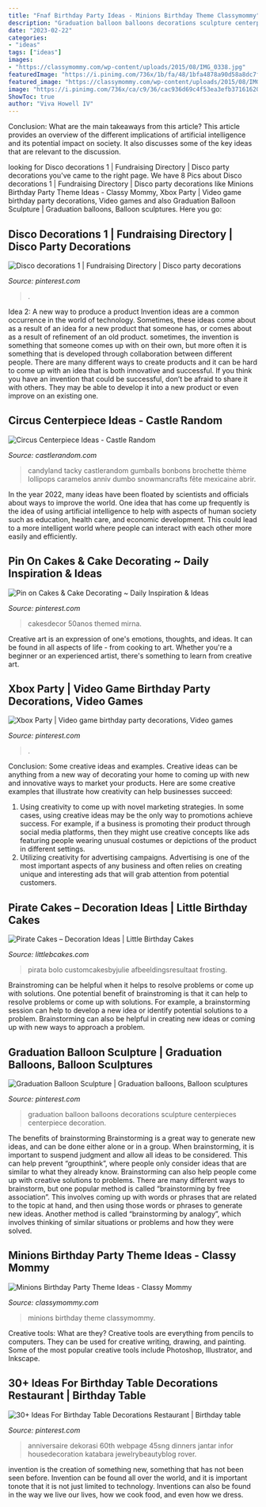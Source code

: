 ```yaml
---
title: "Fnaf Birthday Party Ideas - Minions Birthday Theme Classymommy"
description: "Graduation balloon balloons decorations sculpture centerpieces centerpiece decoration"
date: "2023-02-22"
categories:
- "ideas"
tags: ["ideas"]
images:
- "https://classymommy.com/wp-content/uploads/2015/08/IMG_0338.jpg"
featuredImage: "https://i.pinimg.com/736x/1b/fa/48/1bfa4878a90d58a8dc7f67b07a645f4f.jpg"
featured_image: "https://classymommy.com/wp-content/uploads/2015/08/IMG_0338.jpg"
image: "https://i.pinimg.com/736x/ca/c9/36/cac936d69c4f53ea3efb37161620fb0d--graduation-balloons-fritz.jpg"
ShowToc: true
author: "Viva Howell IV"
---
```



Conclusion: What are the main takeaways from this article?
This article provides an overview of the different implications of artificial intelligence and its potential impact on society. It also discusses some of the key ideas that are relevant to the discussion.

	

		
looking for Disco decorations 1 | Fundraising Directory | Disco party decorations you've came to the right page. We have 8 Pics about Disco decorations 1 | Fundraising Directory | Disco party decorations like Minions Birthday Party Theme Ideas - Classy Mommy, Xbox Party | Video game birthday party decorations, Video games and also Graduation Balloon Sculpture | Graduation balloons, Balloon sculptures. Here you go:
		
    
## Disco Decorations 1 | Fundraising Directory | Disco Party Decorations

<img loading=lazy src="https://i.pinimg.com/736x/42/cf/e2/42cfe2615c8cfcbe5c3f9b023a778b96.jpg" onerror="this.onerror=null;this.src='https://tse3.mm.bing.net/th?id=OIP.Tos_yPWl6bb9yDFmd9gQ7gHaLH&amp;pid=15.1';" alt="Disco decorations 1 | Fundraising Directory | Disco party decorations">

_Source: pinterest.com_

>. 

	

Idea 2: A new way to produce a product
Invention ideas are a common occurrence in the world of technology. Sometimes, these ideas come about as a result of an idea for a new product that someone has, or comes about as a result of refinement of an old product. sometimes, the invention is something that someone comes up with on their own, but more often it is something that is developed through collaboration between different people. There are many different ways to create products and it can be hard to come up with an idea that is both innovative and successful. If you think you have an invention that could be successful, don’t be afraid to share it with others. They may be able to develop it into a new product or even improve on an existing one.

    
## Circus Centerpiece Ideas - Castle Random

<img loading=lazy src="https://castlerandom.com/wp-content/uploads/2019/11/Circus-Centerpiece-5.jpg" onerror="this.onerror=null;this.src='https://tse4.mm.bing.net/th?id=OIP.K-9Ge9WipBlDvSEuV301DQHaJ6&amp;pid=15.1';" alt="Circus Centerpiece Ideas - Castle Random">

_Source: castlerandom.com_

>candyland tacky castlerandom gumballs bonbons brochette thème lollipops caramelos anniv dumbo snowmancrafts fête mexicaine abrir. 

	

In the year 2022, many ideas have been floated by scientists and officials about ways to improve the world. One idea that has come up frequently is the idea of using artificial intelligence to help with aspects of human society such as education, health care, and economic development. This could lead to a more intelligent world where people can interact with each other more easily and efficiently.

    
## Pin On Cakes &amp; Cake Decorating ~ Daily Inspiration &amp; Ideas

<img loading=lazy src="https://i.pinimg.com/736x/1b/fa/48/1bfa4878a90d58a8dc7f67b07a645f4f.jpg" onerror="this.onerror=null;this.src='https://tse1.mm.bing.net/th?id=OIP.m28O6hJstOtjW23-xXR4CwHaJ3&amp;pid=15.1';" alt="Pin on Cakes &amp; Cake Decorating ~ Daily Inspiration &amp; Ideas">

_Source: pinterest.com_

>cakesdecor 50anos themed mirna. 

	

Creative art is an expression of one's emotions, thoughts, and ideas. It can be found in all aspects of life - from cooking to art. Whether you're a beginner or an experienced artist, there's something to learn from creative art.

    
## Xbox Party | Video Game Birthday Party Decorations, Video Games

<img loading=lazy src="https://i.pinimg.com/736x/a8/e5/46/a8e546a802aba58306356b2483ac4cca.jpg" onerror="this.onerror=null;this.src='https://tse4.mm.bing.net/th?id=OIP.frtPNltl4k-eVXQvqfoGBAHaJ3&amp;pid=15.1';" alt="Xbox Party | Video game birthday party decorations, Video games">

_Source: pinterest.com_

>. 

	

Conclusion: Some creative ideas and examples.
Creative ideas can be anything from a new way of decorating your home to coming up with new and innovative ways to market your products. Here are some creative examples that illustrate how creativity can help businesses succeed:
1. Using creativity to come up with novel marketing strategies. In some cases, using creative ideas may be the only way to promotions achieve success. For example, if a business is promoting their product through social media platforms, then they might use creative concepts like ads featuring people wearing unusual costumes or depictions of the product in different settings.
2. Utilizing creativity for advertising campaigns. Advertising is one of the most important aspects of any business and often relies on creating unique and interesting ads that will grab attention from potential customers.

    
## Pirate Cakes – Decoration Ideas | Little Birthday Cakes

<img loading=lazy src="https://www.littlebcakes.com/wp-content/uploads/2013/08/Pirate-Cake.jpg" onerror="this.onerror=null;this.src='https://tse3.mm.bing.net/th?id=OIP.R3Y5PYGv4gTqSeNIEjy6xQHaKt&amp;pid=15.1';" alt="Pirate Cakes – Decoration Ideas | Little Birthday Cakes">

_Source: littlebcakes.com_

>pirata bolo customcakesbyjulie afbeeldingsresultaat frosting. 

	

Brainstroming can be helpful when it helps to resolve problems or come up with solutions.
One potential benefit of brainstroming is that it can help to resolve problems or come up with solutions. For example, a brainstorming session can help to develop a new idea or identify potential solutions to a problem. Brainstorming can also be helpful in creating new ideas or coming up with new ways to approach a problem.

    
## Graduation Balloon Sculpture | Graduation Balloons, Balloon Sculptures

<img loading=lazy src="https://i.pinimg.com/736x/ca/c9/36/cac936d69c4f53ea3efb37161620fb0d--graduation-balloons-fritz.jpg" onerror="this.onerror=null;this.src='https://tse3.mm.bing.net/th?id=OIP.fjn_hqdXjTk_ZpESOlmpOQDhEs&amp;pid=15.1';" alt="Graduation Balloon Sculpture | Graduation balloons, Balloon sculptures">

_Source: pinterest.com_

>graduation balloon balloons decorations sculpture centerpieces centerpiece decoration. 

	

The benefits of brainstorming
Brainstorming is a great way to generate new ideas, and can be done either alone or in a group. When brainstorming, it is important to suspend judgment and allow all ideas to be considered. This can help prevent “groupthink”, where people only consider ideas that are similar to what they already know. Brainstorming can also help people come up with creative solutions to problems.
There are many different ways to brainstorm, but one popular method is called “brainstorming by free association”. This involves coming up with words or phrases that are related to the topic at hand, and then using those words or phrases to generate new ideas. Another method is called “brainstorming by analogy”, which involves thinking of similar situations or problems and how they were solved.

    
## Minions Birthday Party Theme Ideas - Classy Mommy

<img loading=lazy src="https://classymommy.com/wp-content/uploads/2015/08/IMG_0338.jpg" onerror="this.onerror=null;this.src='https://tse3.mm.bing.net/th?id=OIP.h1rVCe32MWrHIlG6QhjfZgHaFj&amp;pid=15.1';" alt="Minions Birthday Party Theme Ideas - Classy Mommy">

_Source: classymommy.com_

>minions birthday theme classymommy. 

	

Creative tools: What are they?
Creative tools are everything from pencils to computers. They can be used for creative writing, drawing, and painting. Some of the most popular creative tools include Photoshop, Illustrator, and Inkscape.

    
## 30+ Ideas For Birthday Table Decorations Restaurant | Birthday Table

<img loading=lazy src="https://i.pinimg.com/736x/8f/92/86/8f9286ebbc8921b8124cfbbec2dc1f65.jpg" onerror="this.onerror=null;this.src='https://tse2.mm.bing.net/th?id=OIP.Xqyif8o_ZO_kulkwlznk9AAAAA&amp;pid=15.1';" alt="30+ Ideas For Birthday Table Decorations Restaurant | Birthday table">

_Source: pinterest.com_

>anniversaire dekorasi 60th webpage 45sng dinners jantar infor housedecoration katabara jewelrybeautyblog rover. 

	

invention is the creation of something new, something that has not been seen before. Invention can be found all over the world, and it is important tonote that it is not just limited to technology. Inventions can also be found in the way we live our lives, how we cook food, and even how we dress.

